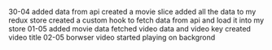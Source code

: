 30-04
  added data from api
  created a movie slice 
  added all the data to my redux store
  created a custom hook to fetch data from api and load it into my store
01-05
  added movie data
  fetched video data and video key
  created video title
02-05
  borwser video started playing on backgrond
  
